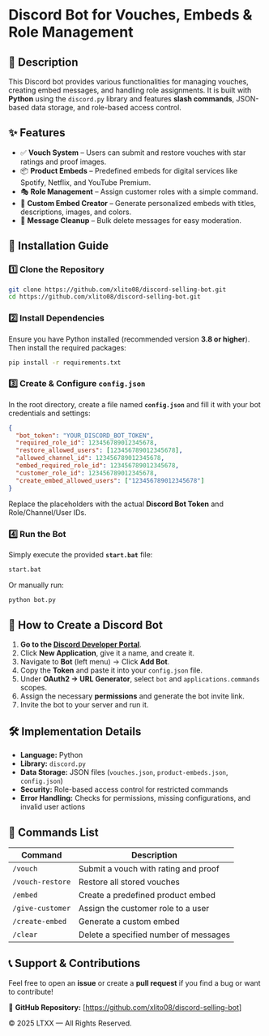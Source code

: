 # Discord Bot for Vouches, Embeds & Role Management

## 📌 Description
This Discord bot provides various functionalities for managing vouches, creating embed messages, and handling role assignments. It is built with **Python** using the `discord.py` library and features **slash commands**, JSON-based data storage, and role-based access control.

## ✨ Features
- ✅ **Vouch System** – Users can submit and restore vouches with star ratings and proof images.
- 📦 **Product Embeds** – Predefined embeds for digital services like Spotify, Netflix, and YouTube Premium.
- 🎭 **Role Management** – Assign customer roles with a simple command.
- 🎨 **Custom Embed Creator** – Generate personalized embeds with titles, descriptions, images, and colors.
- 🧹 **Message Cleanup** – Bulk delete messages for easy moderation.

## 🚀 Installation Guide

### 1️⃣ **Clone the Repository**
```sh
git clone https://github.com/xlito08/discord-selling-bot.git
cd https://github.com/xlito08/discord-selling-bot.git
```

### 2️⃣ **Install Dependencies**
Ensure you have Python installed (recommended version **3.8 or higher**). Then install the required packages:
```sh
pip install -r requirements.txt
```

### 3️⃣ **Create & Configure `config.json`**
In the root directory, create a file named **`config.json`** and fill it with your bot credentials and settings:
```json
{
  "bot_token": "YOUR_DISCORD_BOT_TOKEN",
  "required_role_id": 123456789012345678,
  "restore_allowed_users": [123456789012345678],
  "allowed_channel_id": 123456789012345678,
  "embed_required_role_id": 123456789012345678,
  "customer_role_id": 123456789012345678,
  "create_embed_allowed_users": ["123456789012345678"]
}
```
Replace the placeholders with the actual **Discord Bot Token** and Role/Channel/User IDs.

### 4️⃣ **Run the Bot**
Simply execute the provided **`start.bat`** file:
```sh
start.bat
```
Or manually run:
```sh
python bot.py
```

## 🤖 How to Create a Discord Bot
1. **Go to the [Discord Developer Portal](https://discord.com/developers/applications)**.
2. Click **New Application**, give it a name, and create it.
3. Navigate to **Bot** (left menu) → Click **Add Bot**.
4. Copy the **Token** and paste it into your `config.json` file.
5. Under **OAuth2 → URL Generator**, select `bot` and `applications.commands` scopes.
6. Assign the necessary **permissions** and generate the bot invite link.
7. Invite the bot to your server and run it.

## 🛠️ Implementation Details
- **Language:** Python
- **Library:** `discord.py`
- **Data Storage:** JSON files (`vouches.json`, `product-embeds.json`, `config.json`)
- **Security:** Role-based access control for restricted commands
- **Error Handling:** Checks for permissions, missing configurations, and invalid user actions

## 📜 Commands List
| Command | Description |
|---------|-------------|
| `/vouch` | Submit a vouch with rating and proof |
| `/vouch-restore` | Restore all stored vouches |
| `/embed` | Create a predefined product embed |
| `/give-customer` | Assign the customer role to a user |
| `/create-embed` | Generate a custom embed |
| `/clear` | Delete a specified number of messages |

## 📞 Support & Contributions
Feel free to open an **issue** or create a **pull request** if you find a bug or want to contribute!

🔗 **GitHub Repository:** [https://github.com/xlito08/discord-selling-bot]

© 2025 LTXX — All Rights Reserved.

